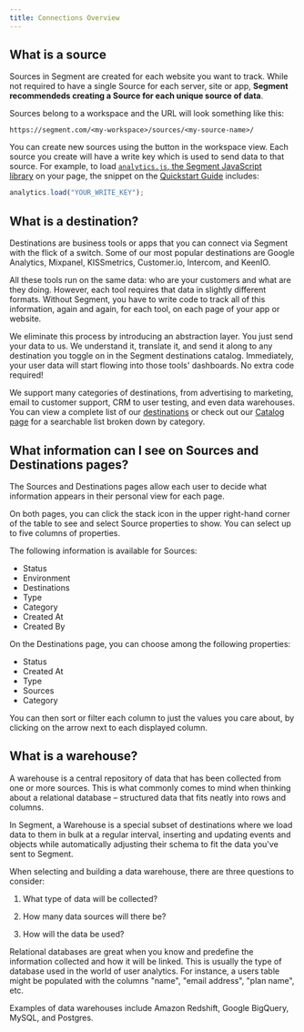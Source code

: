 ```yaml
---
title: Connections Overview
---
```




## What is a source

Sources in Segment are created for each website you want to track. While not required to have a single Source for each server, site or app, **Segment recommendeds creating a Source for each unique source of data**.

Sources belong to a workspace and the URL will look something like this:

`https://segment.com/<my-workspace>/sources/<my-source-name>/`

You can create new sources using the button in the workspace view. Each source you create will have a write key which is used to send data to that source. For example, to load [`analytics.js`, the Segment JavaScript library](https://segment.com/docs/connections/sources/catalog/libraries/website/analytics.js/) on your page, the snippet on the [Quickstart Guide](https://segment.com/docs/connections/sources/catalog/libraries/website/analytics.js/quickstart/) includes:

```js
analytics.load("YOUR_WRITE_KEY");
```


## What is a destination?

Destinations are business tools or apps that you can connect via Segment with the flick of a switch. Some of our most popular destinations are Google Analytics, Mixpanel, KISSmetrics, Customer.io, Intercom, and KeenIO.

All these tools run on the same data: who are your customers and what are they doing. However, each tool requires that data in slightly different formats. Without Segment, you have to write code to track all of this information, again and again, for each tool, on each page of your app or website.

We eliminate this process by introducing an abstraction layer. You just send your data to us. We understand it, translate it, and send it along to any destination you toggle on in the Segment destinations catalog. Immediately, your user data will start flowing into those tools' dashboards. No extra code required!

We support many categories of destinations, from advertising to marketing, email to customer support, CRM to user testing, and even data warehouses. You can view a complete list of our [destinations](https://segment.com/docs/connections/destinations/) or check out our [Catalog page](https://segment.com/catalog) for a searchable list broken down by category.


## What information can I see on Sources and Destinations pages?

The Sources and Destinations pages allow each user to decide what information appears in their personal view for each page.

On both pages, you can click the stack icon in the upper right-hand corner of the table to see and select Source properties to show. You can select up to five columns of properties.

The following information is available for Sources:

- Status
- Environment
- Destinations
- Type
- Category
- Created At
- Created By

On the Destinations page, you can choose among the following properties:

- Status
- Created At
- Type
- Sources
- Category

You can then sort or filter each column to just the values you care about, by clicking on the arrow next to each displayed column.




## What is a warehouse?

A warehouse is a central repository of data that has been collected from one or more sources. This is what commonly comes to mind when thinking about a relational database – structured data that fits neatly into rows and columns.

In Segment, a Warehouse is a special subset of destinations where we load data to them in bulk at a regular interval, inserting and updating events and objects while automatically adjusting their schema to fit the data you've sent to Segment.

When selecting and building a data warehouse, there are three questions to consider:

1.  What type of data will be collected?

2.  How many data sources will there be?

3.  How will the data be used?


Relational databases are great when you know and predefine the information collected and how it will be linked. This is usually the type of database used in the world of user analytics. For instance, a users table might be populated with the columns "name", "email address", "plan name", etc.

Examples of data warehouses include Amazon Redshift, Google BigQuery, MySQL, and Postgres.
